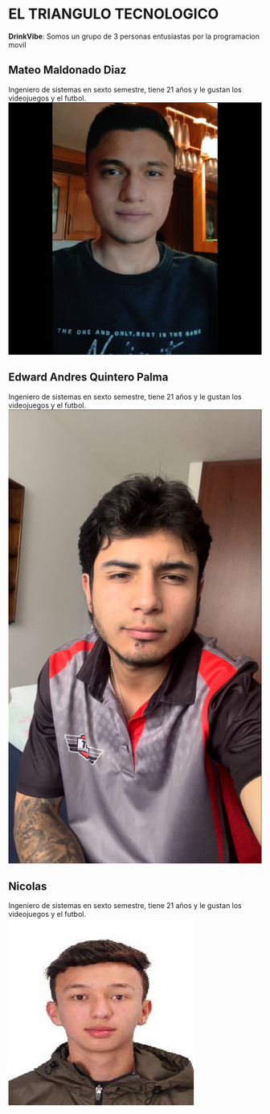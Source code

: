 # EL TRIANGULO TECNOLOGICO

**DrinkVibe**: Somos un grupo de 3 personas entusiastas por la programacion movil

## Mateo Maldonado Diaz
Ingeniero de sistemas en sexto semestre, tiene 21 años y le gustan los videojuegos y el futbol.
![Descripción de la imagen](Fotos/FotoMateo.png)

## Edward Andres Quintero Palma
Ingeniero de sistemas en sexto semestre, tiene 21 años y le gustan los videojuegos y el futbol.
![Descripción de la imagen](Fotos/FotoEdward.png)

## Nicolas
Ingeniero de sistemas en sexto semestre, tiene 21 años y le gustan los videojuegos y el futbol.
![Descripción de la imagen](Fotos/FotoNicolas.png)
